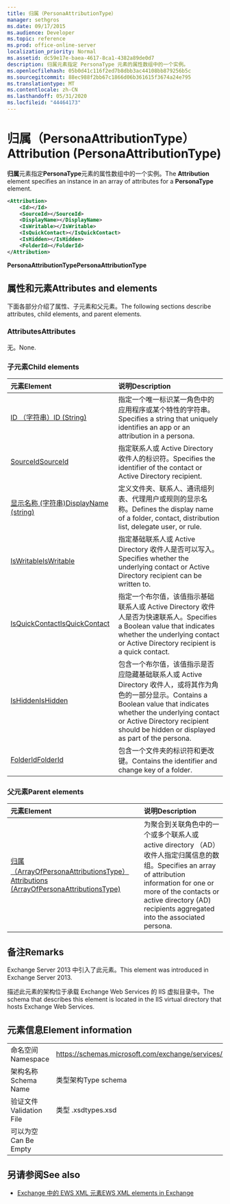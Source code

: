 ```yaml
---
title: 归属（PersonaAttributionType）
manager: sethgros
ms.date: 09/17/2015
ms.audience: Developer
ms.topic: reference
ms.prod: office-online-server
localization_priority: Normal
ms.assetid: dc59e17e-baea-4617-8ca1-4382a89de0d7
description: 归属元素指定 PersonaType 元素的属性数组中的一个实例。
ms.openlocfilehash: 05b0d41c116f2ed7b8dbb3ac44108bb879256b5c
ms.sourcegitcommit: 88ec988f2bb67c1866d06b361615f3674a24e795
ms.translationtype: MT
ms.contentlocale: zh-CN
ms.lasthandoff: 05/31/2020
ms.locfileid: "44464173"
---
```

# <a name="attribution-personaattributiontype"></a><span data-ttu-id="000c6-103">归属（PersonaAttributionType）</span><span class="sxs-lookup"><span data-stu-id="000c6-103">Attribution (PersonaAttributionType)</span></span>

<span data-ttu-id="000c6-104">**归属**元素指定**PersonaType**元素的属性数组中的一个实例。</span><span class="sxs-lookup"><span data-stu-id="000c6-104">The **Attribution** element specifies an instance in an array of attributes for a **PersonaType** element.</span></span> 
  
```XML
<Attribution>
    <Id></Id>
    <SourceId></SourceId>
    <DisplayName></DisplayName>
    <IsWritable></IsWritable>
    <IsQuickContact></IsQuickContact>
    <IsHidden></IsHidden>
    <FolderId></FolderId>
</Attribution>
```

 <span data-ttu-id="000c6-105">**PersonaAttributionType**</span><span class="sxs-lookup"><span data-stu-id="000c6-105">**PersonaAttributionType**</span></span>
## <a name="attributes-and-elements"></a><span data-ttu-id="000c6-106">属性和元素</span><span class="sxs-lookup"><span data-stu-id="000c6-106">Attributes and elements</span></span>

<span data-ttu-id="000c6-107">下面各部分介绍了属性、子元素和父元素。</span><span class="sxs-lookup"><span data-stu-id="000c6-107">The following sections describe attributes, child elements, and parent elements.</span></span>
  
### <a name="attributes"></a><span data-ttu-id="000c6-108">Attributes</span><span class="sxs-lookup"><span data-stu-id="000c6-108">Attributes</span></span>

<span data-ttu-id="000c6-109">无。</span><span class="sxs-lookup"><span data-stu-id="000c6-109">None.</span></span>
  
### <a name="child-elements"></a><span data-ttu-id="000c6-110">子元素</span><span class="sxs-lookup"><span data-stu-id="000c6-110">Child elements</span></span>

|<span data-ttu-id="000c6-111">**元素**</span><span class="sxs-lookup"><span data-stu-id="000c6-111">**Element**</span></span>|<span data-ttu-id="000c6-112">**说明**</span><span class="sxs-lookup"><span data-stu-id="000c6-112">**Description**</span></span>|
|:-----|:-----|
|[<span data-ttu-id="000c6-113">ID （字符串）</span><span class="sxs-lookup"><span data-stu-id="000c6-113">ID (String)</span></span>](id-string.md) <br/> |<span data-ttu-id="000c6-114">指定一个唯一标识某一角色中的应用程序或某个特性的字符串。</span><span class="sxs-lookup"><span data-stu-id="000c6-114">Specifies a string that uniquely identifies an app or an attribution in a persona.</span></span>  <br/> |
|[<span data-ttu-id="000c6-115">SourceId</span><span class="sxs-lookup"><span data-stu-id="000c6-115">SourceId</span></span>](sourceid.md) <br/> |<span data-ttu-id="000c6-116">指定联系人或 Active Directory 收件人的标识符。</span><span class="sxs-lookup"><span data-stu-id="000c6-116">Specifies the identifier of the contact or Active Directory recipient.</span></span>  <br/> |
|[<span data-ttu-id="000c6-117">显示名称 (字符串)</span><span class="sxs-lookup"><span data-stu-id="000c6-117">DisplayName (string)</span></span>](displayname-string.md) <br/> |<span data-ttu-id="000c6-118">定义文件夹、联系人、通讯组列表、代理用户或规则的显示名称。</span><span class="sxs-lookup"><span data-stu-id="000c6-118">Defines the display name of a folder, contact, distribution list, delegate user, or rule.</span></span>  <br/> |
|[<span data-ttu-id="000c6-119">IsWritable</span><span class="sxs-lookup"><span data-stu-id="000c6-119">IsWritable</span></span>](iswritable.md) <br/> |<span data-ttu-id="000c6-120">指定基础联系人或 Active Directory 收件人是否可以写入。</span><span class="sxs-lookup"><span data-stu-id="000c6-120">Specifies whether the underlying contact or Active Directory recipient can be written to.</span></span>  <br/> |
|[<span data-ttu-id="000c6-121">IsQuickContact</span><span class="sxs-lookup"><span data-stu-id="000c6-121">IsQuickContact</span></span>](isquickcontact.md) <br/> |<span data-ttu-id="000c6-122">指定一个布尔值，该值指示基础联系人或 Active Directory 收件人是否为快速联系人。</span><span class="sxs-lookup"><span data-stu-id="000c6-122">Specifies a Boolean value that indicates whether the underlying contact or Active Directory recipient is a quick contact.</span></span>  <br/> |
|[<span data-ttu-id="000c6-123">IsHidden</span><span class="sxs-lookup"><span data-stu-id="000c6-123">IsHidden</span></span>](ishidden.md) <br/> |<span data-ttu-id="000c6-124">包含一个布尔值，该值指示是否应隐藏基础联系人或 Active Directory 收件人，或将其作为角色的一部分显示。</span><span class="sxs-lookup"><span data-stu-id="000c6-124">Contains a Boolean value that indicates whether the underlying contact or Active Directory recipient should be hidden or displayed as part of the persona.</span></span>  <br/> |
|[<span data-ttu-id="000c6-125">FolderId</span><span class="sxs-lookup"><span data-stu-id="000c6-125">FolderId</span></span>](folderid.md) <br/> |<span data-ttu-id="000c6-126">包含一个文件夹的标识符和更改键。</span><span class="sxs-lookup"><span data-stu-id="000c6-126">Contains the identifier and change key of a folder.</span></span>  <br/> |
   
### <a name="parent-elements"></a><span data-ttu-id="000c6-127">父元素</span><span class="sxs-lookup"><span data-stu-id="000c6-127">Parent elements</span></span>

|<span data-ttu-id="000c6-128">**元素**</span><span class="sxs-lookup"><span data-stu-id="000c6-128">**Element**</span></span>|<span data-ttu-id="000c6-129">**说明**</span><span class="sxs-lookup"><span data-stu-id="000c6-129">**Description**</span></span>|
|:-----|:-----|
|[<span data-ttu-id="000c6-130">归属（ArrayOfPersonaAttributionsType）</span><span class="sxs-lookup"><span data-stu-id="000c6-130">Attributions (ArrayOfPersonaAttributionsType)</span></span>](attributions-arrayofpersonaattributionstype.md) <br/> |<span data-ttu-id="000c6-131">为聚合到关联角色中的一个或多个联系人或 active directory （AD）收件人指定归属信息的数组。</span><span class="sxs-lookup"><span data-stu-id="000c6-131">Specifies an array of attribution information for one or more of the contacts or active directory (AD) recipients aggregated into the associated persona.</span></span>  <br/> |
   
## <a name="remarks"></a><span data-ttu-id="000c6-132">备注</span><span class="sxs-lookup"><span data-stu-id="000c6-132">Remarks</span></span>

<span data-ttu-id="000c6-133">Exchange Server 2013 中引入了此元素。</span><span class="sxs-lookup"><span data-stu-id="000c6-133">This element was introduced in Exchange Server 2013.</span></span>
  
<span data-ttu-id="000c6-134">描述此元素的架构位于承载 Exchange Web Services 的 IIS 虚拟目录中。</span><span class="sxs-lookup"><span data-stu-id="000c6-134">The schema that describes this element is located in the IIS virtual directory that hosts Exchange Web Services.</span></span>
  
## <a name="element-information"></a><span data-ttu-id="000c6-135">元素信息</span><span class="sxs-lookup"><span data-stu-id="000c6-135">Element information</span></span>

|||
|:-----|:-----|
|<span data-ttu-id="000c6-136">命名空间</span><span class="sxs-lookup"><span data-stu-id="000c6-136">Namespace</span></span>  <br/> |https://schemas.microsoft.com/exchange/services/2006/types  <br/> |
|<span data-ttu-id="000c6-137">架构名称</span><span class="sxs-lookup"><span data-stu-id="000c6-137">Schema Name</span></span>  <br/> |<span data-ttu-id="000c6-138">类型架构</span><span class="sxs-lookup"><span data-stu-id="000c6-138">Type schema</span></span>  <br/> |
|<span data-ttu-id="000c6-139">验证文件</span><span class="sxs-lookup"><span data-stu-id="000c6-139">Validation File</span></span>  <br/> |<span data-ttu-id="000c6-140">类型 .xsd</span><span class="sxs-lookup"><span data-stu-id="000c6-140">types.xsd</span></span>  <br/> |
|<span data-ttu-id="000c6-141">可以为空</span><span class="sxs-lookup"><span data-stu-id="000c6-141">Can Be Empty</span></span>  <br/> ||
   
## <a name="see-also"></a><span data-ttu-id="000c6-142">另请参阅</span><span class="sxs-lookup"><span data-stu-id="000c6-142">See also</span></span>

- [<span data-ttu-id="000c6-143">Exchange 中的 EWS XML 元素</span><span class="sxs-lookup"><span data-stu-id="000c6-143">EWS XML elements in Exchange</span></span>](ews-xml-elements-in-exchange.md)

